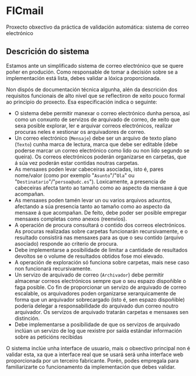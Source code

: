 # FICmail

Proxecto obxectivo da práctica de validación automática: sistema de correo electrónico

## Descrición do sistema

Estamos ante un simplificado sistema de correo electrónico que se quere poñer en produción. 
Como responsable de tomar a decisión sobre se a implementación está lista, debes validar a lóxica proporcionada.

Non dispós de documentación técnica algunha, alén da descrición dos requisitos funcionais de alto nivel que se reflectiron 
de xeito pouco formal ao principio do proxecto. Esa especificación indica o seguinte:

* O sistema debe permitir manexar o correo electrónico dunha persoa, así como un conxunto de servizos de arquivado de correo, 
de xeito que sexa posible explorar, ler e arquivar correos electrónicos, realizar procuras neles e xestionar os arquivadores de
correo.
* Un correo electrónico (`Mensaje`) debe ser un arquivo de texto plano (`Texto`) cunha marca de lectura, marca que debe ser editable 
(debe poderse marcar un correo electrónico como lido ou non lido segundo se queira). Os correos electrónicos poderán organizarse en carpetas, 
que á súa vez poderán estar contidas noutras carpetas.
* As mensaxes poden levar cabeceiras asociadas, isto é, pares nome/valor (como por exemplo "`Asunto`"/"`Ola`" ou "`Destinatario`"/"`persoa@udc.es`"). 
Loxicamente, a presencia de cabeceiras afecta tanto ao tamaño como ao aspecto da mensaxe á que acompañan.
* As mensaxes poden tamén levar un ou varios arquivos adxuntos, afectando a súa presencia tanto ao tamaño como ao aspecto da mensaxe á que acompañan. 
De feito, debe poder ser posible empregar mensaxes completas como anexos (reenvíos).
* A operación de procura consultará o contido dos correos electrónicos. As procuras realizadas sobre carpetas funcionarán recursivamente, 
e o resultado consistirá nas mensaxes para as que o seu contido (arquivo asociado) responde ao criterio de procura.
* Debe implementarse a posibilidade de limitar a cantidade de resultados devoltos se o volume de resultados obtidos fose moi elevado.
* A operación de exploración só funciona sobre carpetas, mais nese caso non funcionará recursivamente.
* Un servizo de arquivado de correo (`Archivador`) debe permitir almacenar correos electrónicos sempre que o seu espazo dispoñible o faga posible. 
Co fin de proporcionar un servizo de arquivado de correo escalable, os arquivadores poden organizarse xerarquicamente de forma que un arquivador 
sobrecargado (isto é, sen espazo dispoñible) podería delegar a responsabilidade do arquivado dun correo noutro arquivador. 
Os servizos de arquivado tratarán carpetas e mensaxes sen distinción.
* Debe implementarse a posibilidade de que os servizos de arquivado inclúan un servizo
de log que rexistre por saída estándar información sobre as peticións recibidas

O sistema inclúe unha interface de usuario, mais o obxectivo principal non é validar esta, xa que a interface real que se usará será unha interface web 
proporcionada por un terceiro fabricante. Porén, podes empregala para familiarizarte co funcionamento da implementación que debes validar.